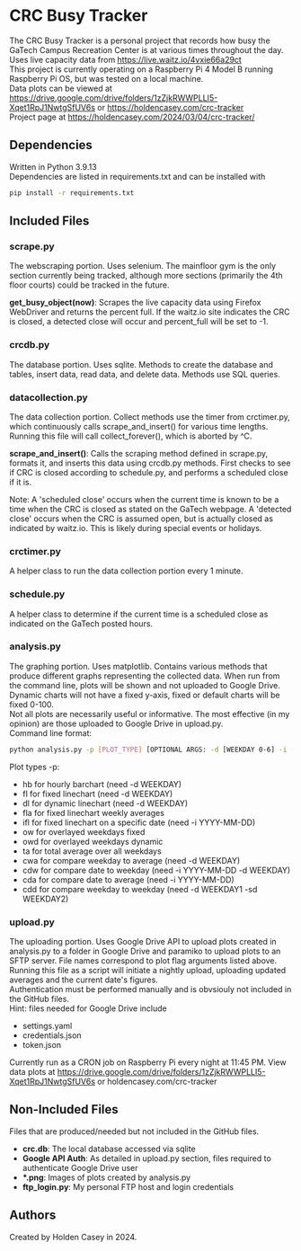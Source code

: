 # CRC Busy Tracker

The CRC Busy Tracker is a personal project that records how busy the GaTech Campus Recreation Center is at various times throughout the day.  
Uses live capacity data from https://live.waitz.io/4vxie66a29ct  
This project is currently operating on a Raspberry Pi 4 Model B running Raspberry Pi OS, but was tested on a local machine.  
Data plots can be viewed at https://drive.google.com/drive/folders/1zZjkRWWPLLI5-Xqet1RpJ1NwtgSfUV6s or https://holdencasey.com/crc-tracker  
Project page at https://holdencasey.com/2024/03/04/crc-tracker/

## Dependencies

Written in Python 3.9.13  
Dependencies are listed in requirements.txt and can be installed with

```bash
pip install -r requirements.txt
```

## Included Files

### scrape.py

The webscraping portion. Uses selenium. The mainfloor gym is the only section currently being tracked, although more sections (primarily the 4th floor courts) could be tracked in the future.

**get_busy_object(now)**:
Scrapes the live capacity data using Firefox WebDriver and returns the percent full.
If the waitz.io site indicates the CRC is closed, a detected close will occur and percent_full will be set to -1.

### crcdb.py

The database portion. Uses sqlite. Methods to create the database and tables, insert data, read data, and delete data. Methods use SQL queries.

### datacollection.py

The data collection portion. Collect methods use the timer from crctimer.py, which continuously calls scrape_and_insert() for various time lengths. Running this file will call collect_forever(), which is aborted by ^C.

**scrape_and_insert()**:
Calls the scraping method defined in scrape.py, formats it, and inserts this data using crcdb.py methods.
First checks to see if CRC is closed according to schedule.py, and performs a scheduled close if it is.

Note: A 'scheduled close' occurs when the current time is known to be a time when the CRC is closed as stated on the GaTech webpage. A 'detected close' occurs when the CRC is assumed open, but is actually closed as indicated by waitz.io. This is likely during special events or holidays.

### crctimer.py

A helper class to run the data collection portion every 1 minute.

### schedule.py

A helper class to determine if the current time is a scheduled close as indicated on the GaTech posted hours.

### analysis.py

The graphing portion. Uses matplotlib. Contains various methods that produce different graphs representing the collected data.
When run from the command line, plots will be shown and not uploaded to Google Drive.  
Dynamic charts will not have a fixed y-axis, fixed or default charts will be fixed 0-100.  
Not all plots are necessarily useful or informative. The most effective (in my opinion) are those uploaded to Google Drive in upload.py.  
Command line format:

```bash
python analysis.py -p [PLOT_TYPE] [OPTIONAL ARGS: -d [WEEKDAY 0-6] -i [YYYY-MM-DD] -sd [WEEKDAY 0-6]]
```

Plot types -p:

- hb for hourly barchart (need -d WEEKDAY)
- fl for fixed linechart (need -d WEEKDAY)
- dl for dynamic linechart (need -d WEEKDAY)
- fla for fixed linechart weekly averages
- ifl for fixed linechart on a specific date (need -i YYYY-MM-DD)
- ow for overlayed weekdays fixed
- owd for overlayed weekdays dynamic
- ta for total average over all weekdays
- cwa for compare weekday to average (need -d WEEKDAY)
- cdw for compare date to weekday (need -i YYYY-MM-DD -d WEEKDAY)
- cda for compare date to average (need -i YYYY-MM-DD)
- cdd for compare weekday to weekday (need -d WEEKDAY1 -sd WEEKDAY2)

### upload.py

The uploading portion. Uses Google Drive API to upload plots created in analysis.py to a folder in Google Drive and paramiko to upload plots to an SFTP server. File names correspond to plot flag arguments listed above. Running this file as a script will initiate a nightly upload, uploading updated averages and the current date's figures.  
Authentication must be performed manually and is obvsiouly not included in the GitHub files.  
Hint: files needed for Google Drive include

- settings.yaml
- credentials.json
- token.json

Currently run as a CRON job on Raspberry Pi every night at 11:45 PM.
View data plots at https://drive.google.com/drive/folders/1zZjkRWWPLLI5-Xqet1RpJ1NwtgSfUV6s or holdencasey.com/crc-tracker

## Non-Included Files

Files that are produced/needed but not included in the GitHub files.

- **crc.db**: The local database accessed via sqlite
- **Google API Auth**: As detailed in upload.py section, files required to authenticate Google Drive user
- **\*.png**: Images of plots created by analysis.py
- **ftp_login.py**: My personal FTP host and login credentials

## Authors

Created by Holden Casey in 2024.
